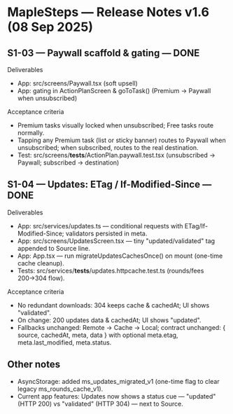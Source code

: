 ﻿# MapleSteps — Release Notes v1.6 (08 Sep 2025)

## S1-03 — Paywall scaffold & gating — DONE
Deliverables
- App: src/screens/Paywall.tsx (soft upsell)
- App: gating in ActionPlanScreen & goToTask() (Premium → Paywall when unsubscribed)

Acceptance criteria
- Premium tasks visually locked when unsubscribed; Free tasks route normally.
- Tapping any Premium task (list or sticky banner) routes to Paywall when unsubscribed; when subscribed, routes to the real destination.
- Test: src/screens/__tests__/ActionPlan.paywall.test.tsx (unsubscribed → Paywall; subscribed → destination)

## S1-04 — Updates: ETag / If-Modified-Since — DONE
Deliverables
- App: src/services/updates.ts — conditional requests with ETag/If-Modified-Since; validators persisted in meta.
- App: src/screens/UpdatesScreen.tsx — tiny "updated/validated" tag appended to Source line.
- App: App.tsx — run migrateUpdatesCachesOnce() on mount (one-time cache cleanup).
- Tests: src/services/__tests__/updates.httpcache.test.ts (rounds/fees 200→304 flow).

Acceptance criteria
- No redundant downloads: 304 keeps cache & cachedAt; UI shows "validated".
- On change: 200 updates data & cachedAt; UI shows "updated".
- Fallbacks unchanged: Remote → Cache → Local; contract unchanged: { source, cachedAt, meta, data } with optional meta.etag, meta.last_modified, meta.status.

## Other notes
- AsyncStorage: added ms_updates_migrated_v1 (one-time flag to clear legacy ms_rounds_cache_v1).
- Current app features: Updates now shows a status cue — "updated" (HTTP 200) vs "validated" (HTTP 304) — next to Source.
